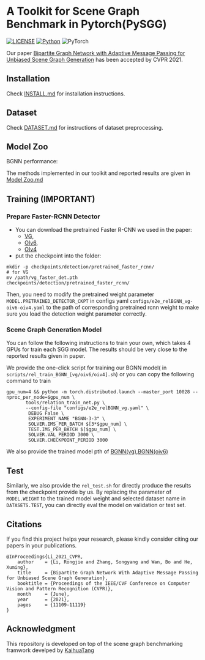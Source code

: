 # A Toolkit for Scene Graph Benchmark in Pytorch(PySGG)

[![LICENSE](https://img.shields.io/badge/license-MIT-green)](https://github.com/KaihuaTang/Scene-Graph-Benchmark.pytorch/blob/master/LICENSE)
[![Python](https://img.shields.io/badge/python-3.7-blue.svg)](https://www.python.org/)
![PyTorch](https://img.shields.io/badge/pytorch-1.4.0-%237732a8)

Our paper [Bipartite Graph Network with Adaptive Message Passing for Unbiased Scene Graph Generation](https://arxiv.org/abs/2104.00308) has been accepted by CVPR 2021.

## Installation

Check [INSTALL.md](INSTALL.md) for installation instructions.

## Dataset

Check [DATASET.md](DATASET.md) for instructions of dataset preprocessing.

## Model Zoo 
BGNN performance:

The methods implemented in our toolkit and reported results are given in [Model Zoo.md](MODELZOO.md)

## Training **(IMPORTANT)**

### Prepare Faster-RCNN Detector
- You can download the pretrained Faster R-CNN we used in the paper: 
  - [VG](https://shanghaitecheducn-my.sharepoint.com/:u:/g/personal/lirj2_shanghaitech_edu_cn/EQIy64T-EK9Er9y8kVCDaukB79gJwfSsEIbey9g0Xag6lg?e=wkKHJs), 
  - [OIv6](https://shanghaitecheducn-my.sharepoint.com/:u:/g/personal/lirj2_shanghaitech_edu_cn/EfGXxc9byEtEnYFwd0xdlYEBcUuFXBjYxNUXVGkgc-jkfQ?e=lSlqnz), 
  - [OIv4](https://shanghaitecheducn-my.sharepoint.com/:u:/g/personal/lirj2_shanghaitech_edu_cn/EVWy0xJRx8RNo-zHF5bdANMBTYt6NvAaA59U32o426bRqw?e=iPVc0O) 
- put the checkpoint into the folder:
```
mkdir -p checkpoints/detection/pretrained_faster_rcnn/
# for VG
mv /path/vg_faster_det.pth checkpoints/detection/pretrained_faster_rcnn/
```

Then, you need to modify the pretrained weight parameter `MODEL.PRETRAINED_DETECTOR_CKPT` in configs yaml `configs/e2e_relBGNN_vg-oiv6-oiv4.yaml` to the path of corresponding pretrained rcnn weight to make sure you load the detection weight parameter correctly.



### Scene Graph Generation Model
You can follow the following instructions to train your own, which takes 4 GPUs for train each SGG model. The results should be very close to the reported results given in paper.

We provide the one-click script for training our BGNN model( in `scripts/rel_train_BGNN_[vg/oiv6/oiv4].sh`)
or you can copy the following command to train
```
gpu_num=4 && python -m torch.distributed.launch --master_port 10028 --nproc_per_node=$gpu_num \
       tools/relation_train_net.py \
       --config-file "configs/e2e_relBGNN_vg.yaml" \
        DEBUG False \
        EXPERIMENT_NAME "BGNN-3-3" \
        SOLVER.IMS_PER_BATCH $[3*$gpu_num] \
        TEST.IMS_PER_BATCH $[$gpu_num] \
        SOLVER.VAL_PERIOD 3000 \
        SOLVER.CHECKPOINT_PERIOD 3000 

```
We also provide the trained model pth of [BGNN(vg)](https://shanghaitecheducn-my.sharepoint.com/:u:/g/personal/lirj2_shanghaitech_edu_cn/Ee4PdxluTphEicUDckJIfmEBisAyUgkjeuerN_rjrG1CIw?e=pgr8a5),[BGNN(oiv6)](https://shanghaitecheducn-my.sharepoint.com/:u:/g/personal/lirj2_shanghaitech_edu_cn/EdKOrWAOf4hMiDWbR3CgYrMB9w7ZwWul-Wc6IUSbs51Idw?e=oEEHIQ)



## Test
Similarly, we also provide the `rel_test.sh` for directly produce the results from the checkpoint provide by us.
By replacing the parameter of `MODEL.WEIGHT` to the trained model weight and selected dataset name in `DATASETS.TEST`, you can directly eval the model on validation or test set.


## Citations

If you find this project helps your research, please kindly consider citing our papers in your publications.

```
@InProceedings{Li_2021_CVPR,
    author    = {Li, Rongjie and Zhang, Songyang and Wan, Bo and He, Xuming},
    title     = {Bipartite Graph Network With Adaptive Message Passing for Unbiased Scene Graph Generation},
    booktitle = {Proceedings of the IEEE/CVF Conference on Computer Vision and Pattern Recognition (CVPR)},
    month     = {June},
    year      = {2021},
    pages     = {11109-11119}
}
```


## Acknowledgment
This repository is developed on top of the scene graph benchmarking framwork develped by [KaihuaTang](https://github.com/KaihuaTang/Scene-Graph-Benchmark.pytorch)